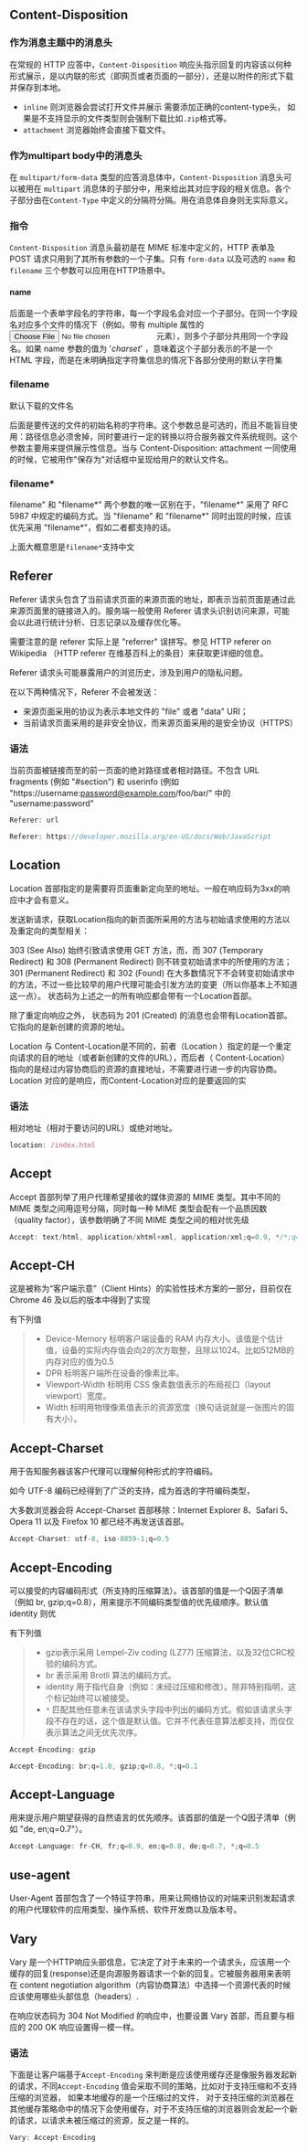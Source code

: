 ## Content-Disposition


### 作为消息主题中的消息头

在常规的 HTTP 应答中，`Content-Disposition` 响应头指示回复的内容该以何种形式展示，是以内联的形式（即网页或者页面的一部分），还是以附件的形式下载并保存到本地。

* `inline` 则浏览器会尝试打开文件并展示 需要添加正确的content-type头， 如果是不支持显示的文件类型则会强制下载比如`.zip`格式等。
* `attachment` 浏览器始终会直接下载文件。

### 作为multipart body中的消息头

在 `multipart/form-data` 类型的应答消息体中，`Content-Disposition` 消息头可以被用在 `multipart` 消息体的子部分中，用来给出其对应字段的相关信息。各个子部分由在`Content-Type` 中定义的分隔符分隔。用在消息体自身则无实际意义。

### 指令

`Content-Disposition` 消息头最初是在 MIME 标准中定义的，HTTP 表单及 POST 请求只用到了其所有参数的一个子集。只有 `form-data` 以及可选的 `name` 和 `filename` 三个参数可以应用在HTTP场景中。

#### name

后面是一个表单字段名的字符串，每一个字段名会对应一个子部分。在同一个字段名对应多个文件的情况下（例如，带有 multiple 属性的 <input type=file> 元素），则多个子部分共用同一个字段名。如果 name 参数的值为 '_charset_' ，意味着这个子部分表示的不是一个 HTML 字段，而是在未明确指定字符集信息的情况下各部分使用的默认字符集

### filename

默认下载的文件名

后面是要传送的文件的初始名称的字符串。这个参数总是可选的，而且不能盲目使用：路径信息必须舍掉，同时要进行一定的转换以符合服务器文件系统规则。这个参数主要用来提供展示性信息。当与 Content-Disposition: attachment 一同使用的时候，它被用作"保存为"对话框中呈现给用户的默认文件名。

### filename*

filename" 和 "filename*" 两个参数的唯一区别在于，"filename*" 采用了  RFC 5987 中规定的编码方式。当 "filename" 和 "filename*" 同时出现的时候，应该优先采用 "filename*"，假如二者都支持的话。

上面大概意思是`filename*`支持中文

## Referer 

Referer 请求头包含了当前请求页面的来源页面的地址，即表示当前页面是通过此来源页面里的链接进入的。服务端一般使用 Referer 请求头识别访问来源，可能会以此进行统计分析、日志记录以及缓存优化等。

需要注意的是 referer 实际上是 "referrer" 误拼写。参见 HTTP referer on Wikipedia （HTTP referer 在维基百科上的条目）来获取更详细的信息。

Referer 请求头可能暴露用户的浏览历史，涉及到用户的隐私问题。

在以下两种情况下，Referer 不会被发送：

* 来源页面采用的协议为表示本地文件的 "file" 或者 "data" URI；
* 当前请求页面采用的是非安全协议，而来源页面采用的是安全协议（HTTPS）

### 语法

当前页面被链接而至的前一页面的绝对路径或者相对路径。不包含 URL fragments (例如 "#section") 和 userinfo (例如 "https://username:password@example.com/foo/bar/" 中的 "username:password"

~~~js
Referer: url

Referer: https://developer.mozilla.org/en-US/docs/Web/JavaScript
~~~

## Location


Location 首部指定的是需要将页面重新定向至的地址。一般在响应码为3xx的响应中才会有意义。

发送新请求，获取Location指向的新页面所采用的方法与初始请求使用的方法以及重定向的类型相关：

303 (See Also) 始终引致请求使用 GET 方法，而，而 307 (Temporary Redirect) 和 308 (Permanent Redirect) 则不转变初始请求中的所使用的方法；
301 (Permanent Redirect) 和 302 (Found) 在大多数情况下不会转变初始请求中的方法，不过一些比较早的用户代理可能会引发方法的变更（所以你基本上不知道这一点）。
状态码为上述之一的所有响应都会带有一个Location首部。

除了重定向响应之外， 状态码为 201 (Created) 的消息也会带有Location首部。它指向的是新创建的资源的地址。

Location 与 Content-Location是不同的，前者（Location ）指定的是一个重定向请求的目的地址（或者新创建的文件的URL），而后者（ Content-Location） 指向的是经过内容协商后的资源的直接地址，不需要进行进一步的内容协商。Location 对应的是响应，而Content-Location对应的是要返回的实


###  语法

相对地址（相对于要访问的URL）或绝对地址。

~~~js
location: /index.html
~~~

## Accept

Accept 首部列举了用户代理希望接收的媒体资源的 MIME 类型。其中不同的 MIME 类型之间用逗号分隔，同时每一种 MIME 类型会配有一个品质因数（quality factor），该参数明确了不同 MIME 类型之间的相对优先级

~~~js
Accept: text/html, application/xhtml+xml, application/xml;q=0.9, */*;q=0.8
~~~

## Accept-CH

这是被称为“客户端示意”（Client Hints）的实验性技术方案的一部分，目前仅在 Chrome 46 及以后的版本中得到了实现

有下列值

>* Device-Memory	标明客户端设备的 RAM 内存大小。该值是个估计值，设备的实际内存值会向2的次方取整，且除以1024。比如512MB的内存对应的值为0.5
>* DPR 标明客户端所在设备的像素比率。
>* Viewport-Width	标明用 CSS 像素数值表示的布局视口（layout viewport）宽度。
>* Width 标明用物理像素值表示的资源宽度（换句话说就是一张图片的固有大小）。
## Accept-Charset

用于告知服务器该客户代理可以理解何种形式的字符编码。

如今 UTF-8 编码已经得到了广泛的支持，成为首选的字符编码类型，

大多数浏览器会将 Accept-Charset 首部移除：Internet Explorer 8、Safari 5、Opera 11 以及 Firefox 10 都已经不再发送该首部。

~~~js
Accept-Charset: utf-8, iso-8859-1;q=0.5
~~~
## Accept-Encoding

可以接受的内容编码形式（所支持的压缩算法）。该首部的值是一个Q因子清单（例如 br, gzip;q=0.8），用来提示不同编码类型值的优先级顺序。默认值 identity 则优

有下列值

>* gzip表示采用 Lempel-Ziv coding (LZ77) 压缩算法，以及32位CRC校验的编码方式。
>* br 表示采用 Brotli 算法的编码方式。
>* identity 用于指代自身（例如：未经过压缩和修改）。除非特别指明，这个标记始终可以被接受。
>* `*` 匹配其他任意未在该请求头字段中列出的编码方式。假如该请求头字段不存在的话，这个值是默认值。它并不代表任意算法都支持，而仅仅表示算法之间无优先次序。

~~~js
Accept-Encoding: gzip

Accept-Encoding: br;q=1.0, gzip;q=0.8, *;q=0.1
~~~

## Accept-Language

用来提示用户期望获得的自然语言的优先顺序。该首部的值是一个Q因子清单（例如 "de, en;q=0.7"）。


~~~js
Accept-Language: fr-CH, fr;q=0.9, en;q=0.8, de;q=0.7, *;q=0.5
~~~

## use-agent

User-Agent 首部包含了一个特征字符串，用来让网络协议的对端来识别发起请求的用户代理软件的应用类型、操作系统、软件开发商以及版本号。

## Vary

Vary 是一个HTTP响应头部信息，它决定了对于未来的一个请求头，应该用一个缓存的回复(response)还是向源服务器请求一个新的回复。它被服务器用来表明在 content negotiation algorithm（内容协商算法）中选择一个资源代表的时候应该使用哪些头部信息（headers）.

在响应状态码为 304 Not Modified  的响应中，也要设置 Vary 首部，而且要与相应的 200 OK 响应设置得一模一样。


### 语法

下面是让客户端基于`Accept-Encoding` 来判断是应该使用缓存还是像服务器发起新的请求，不同`Accept-Encoding` 值会采取不同的策略，比如对于支持压缩和不支持压缩的浏览器， 如果本地缓存的是一个压缩过的文件， 对于支持压缩的浏览器在其他缓存策略命中的情况下会使用缓存，对于不支持压缩的浏览器则会发起一个新的请求，以请求未被压缩过的资源，反之是一样的。

~~~js
Vary: Accept-Encoding
~~~